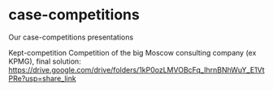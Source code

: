 # case-competitions
Our case-competitions presentations

Kept-competition
Competition of the big Moscow consulting company (ex KPMG), final solution: https://drive.google.com/drive/folders/1kP0ozLMVOBcFq_IhrnBNhWuY_E1VtPRe?usp=share_link
